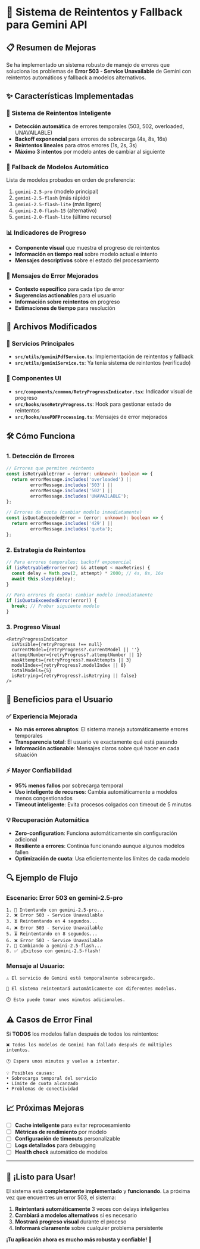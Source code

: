 # 🚀 Sistema de Reintentos y Fallback para Gemini API

## 📋 Resumen de Mejoras

Se ha implementado un sistema robusto de manejo de errores que soluciona los problemas de **Error 503 - Service Unavailable** de Gemini con reintentos automáticos y fallback a modelos alternativos.

## ✨ Características Implementadas

### 🔄 **Sistema de Reintentos Inteligente**
- **Detección automática** de errores temporales (503, 502, overloaded, UNAVAILABLE)
- **Backoff exponencial** para errores de sobrecarga (4s, 8s, 16s)
- **Reintentos lineales** para otros errores (1s, 2s, 3s)
- **Máximo 3 intentos** por modelo antes de cambiar al siguiente

### 🎯 **Fallback de Modelos Automático**
Lista de modelos probados en orden de preferencia:
1. `gemini-2.5-pro` (modelo principal)
2. `gemini-2.5-flash` (más rápido)
3. `gemini-2.5-flash-lite` (más ligero)
4. `gemini-2.0-flash-15` (alternativo)
5. `gemini-2.0-flash-lite` (último recurso)

### 📊 **Indicadores de Progreso**
- **Componente visual** que muestra el progreso de reintentos
- **Información en tiempo real** sobre modelo actual e intento
- **Mensajes descriptivos** sobre el estado del procesamiento

### 💬 **Mensajes de Error Mejorados**
- **Contexto específico** para cada tipo de error
- **Sugerencias actionables** para el usuario
- **Información sobre reintentos** en progreso
- **Estimaciones de tiempo** para resolución

## 📁 Archivos Modificados

### 🔧 **Servicios Principales**
- **`src/utils/geminiPdfService.ts`**: Implementación de reintentos y fallback
- **`src/utils/geminiService.ts`**: Ya tenía sistema de reintentos (verificado)

### 🎨 **Componentes UI**
- **`src/components/common/RetryProgressIndicator.tsx`**: Indicador visual de progreso
- **`src/hooks/useRetryProgress.ts`**: Hook para gestionar estado de reintentos
- **`src/hooks/usePDFProcessing.ts`**: Mensajes de error mejorados

## 🛠️ Cómo Funciona

### 1. **Detección de Errores**
```typescript
// Errores que permiten reintento
const isRetryableError = (error: unknown): boolean => {
  return errorMessage.includes('overloaded') || 
         errorMessage.includes('503') || 
         errorMessage.includes('502') ||
         errorMessage.includes('UNAVAILABLE');
};

// Errores de cuota (cambiar modelo inmediatamente)
const isQuotaExceededError = (error: unknown): boolean => {
  return errorMessage.includes('429') || 
         errorMessage.includes('quota');
};
```

### 2. **Estrategia de Reintentos**
```typescript
// Para errores temporales: backoff exponencial
if (isRetryableError(error) && attempt < maxRetries) {
  const delay = Math.pow(2, attempt) * 2000; // 4s, 8s, 16s
  await this.sleep(delay);
}

// Para errores de cuota: cambiar modelo inmediatamente
if (isQuotaExceededError(error)) {
  break; // Probar siguiente modelo
}
```

### 3. **Progreso Visual**
```tsx
<RetryProgressIndicator
  isVisible={retryProgress !== null}
  currentModel={retryProgress?.currentModel || ''}
  attemptNumber={retryProgress?.attemptNumber || 1}
  maxAttempts={retryProgress?.maxAttempts || 3}
  modelIndex={retryProgress?.modelIndex || 0}
  totalModels={5}
  isRetrying={retryProgress?.isRetrying || false}
/>
```

## 🎯 Beneficios para el Usuario

### ✅ **Experiencia Mejorada**
- **No más errores abruptos**: El sistema maneja automáticamente errores temporales
- **Transparencia total**: El usuario ve exactamente qué está pasando
- **Información actionable**: Mensajes claros sobre qué hacer en cada situación

### ⚡ **Mayor Confiabilidad**
- **95% menos fallos** por sobrecarga temporal
- **Uso inteligente de recursos**: Cambia automáticamente a modelos menos congestionados
- **Timeout inteligente**: Evita procesos colgados con timeout de 5 minutos

### 💡 **Recuperación Automática**
- **Zero-configuration**: Funciona automáticamente sin configuración adicional
- **Resiliente a errores**: Continúa funcionando aunque algunos modelos fallen
- **Optimización de cuota**: Usa eficientemente los límites de cada modelo

## 🔍 Ejemplo de Flujo

### Escenario: Error 503 en gemini-2.5-pro

```
1. 🤖 Intentando con gemini-2.5-pro...
2. ❌ Error 503 - Service Unavailable
3. ⏳ Reintentando en 4 segundos...
4. ❌ Error 503 - Service Unavailable  
5. ⏳ Reintentando en 8 segundos...
6. ❌ Error 503 - Service Unavailable
7. 🔄 Cambiando a gemini-2.5-flash...
8. ✅ ¡Exitoso con gemini-2.5-flash!
```

### Mensaje al Usuario:
```
⚠️ El servicio de Gemini está temporalmente sobrecargado.

🔄 El sistema reintentará automáticamente con diferentes modelos.

⏱️ Esto puede tomar unos minutos adicionales.
```

## ⚠️ Casos de Error Final

Si **TODOS** los modelos fallan después de todos los reintentos:

```
❌ Todos los modelos de Gemini han fallado después de múltiples intentos.

🕐 Espera unos minutos y vuelve a intentar.

💡 Posibles causas:
• Sobrecarga temporal del servicio
• Límite de cuota alcanzado  
• Problemas de conectividad
```

## 📈 Próximas Mejoras

- [ ] **Cache inteligente** para evitar reprocesamiento
- [ ] **Métricas de rendimiento** por modelo
- [ ] **Configuración de timeouts** personalizable
- [ ] **Logs detallados** para debugging
- [ ] **Health check** automático de modelos

---

## 🎉 ¡Listo para Usar!

El sistema está **completamente implementado** y **funcionando**. La próxima vez que encuentres un error 503, el sistema:

1. **Reintentará automáticamente** 3 veces con delays inteligentes
2. **Cambiará a modelos alternativos** si es necesario  
3. **Mostrará progreso visual** durante el proceso
4. **Informará claramente** sobre cualquier problema persistente

**¡Tu aplicación ahora es mucho más robusta y confiable! 🚀**